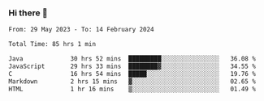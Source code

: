 ### Hi there 👋

<!--START_SECTION:waka-->

```txt
From: 29 May 2023 - To: 14 February 2024

Total Time: 85 hrs 1 min

Java             30 hrs 52 mins  █████████░░░░░░░░░░░░░░░░   36.08 %
JavaScript       29 hrs 33 mins  ████████▓░░░░░░░░░░░░░░░░   34.55 %
C                16 hrs 54 mins  █████░░░░░░░░░░░░░░░░░░░░   19.76 %
Markdown         2 hrs 15 mins   ▓░░░░░░░░░░░░░░░░░░░░░░░░   02.65 %
HTML             1 hr 16 mins    ▒░░░░░░░░░░░░░░░░░░░░░░░░   01.49 %
```

<!--END_SECTION:waka-->
<!--
**the-beef-calculator/the-beef-calculator** is a ✨ _special_ ✨ repository because its `README.md` (this file) appears on your GitHub profile.

Here are some ideas to get you started:

- 🔭 I’m currently working on ...
- 🌱 I’m currently learning ...
- 👯 I’m looking to collaborate on ...
- 🤔 I’m looking for help with ...
- 💬 Ask me about ...
- 📫 How to reach me: ...
- 😄 Pronouns: ...
- ⚡ Fun fact: ...
-->
